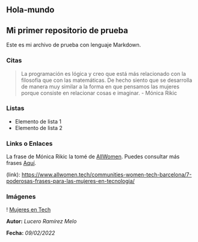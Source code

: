 ## Hola-mundo ##
## **Mi primer repositorio de prueba** ##
Este es mi archivo de prueba con lenguaje Markdown. 

### Citas ###
> La programación es lógica y creo que está más relacionado con la filosofía que con las matemáticas. De hecho siento que se desarrolla de manera muy similar a la forma en que pensamos las mujeres porque consiste en relacionar cosas e imaginar. - Mónica Rikic

### Listas ###
+ Elemento de lista 1
+ Elemento de lista 2

### Links o Enlaces ###
La frase de Mónica Rikic la tomé de [AllWomen](link).
Puedes consultar más frases [Aquí](link).

(link): https://www.allwomen.tech/communities-women-tech-barcelona/7-poderosas-frases-para-las-mujeres-en-tecnologia/

### Imágenes ###
! [Mujeres en Tech](https://static.vecteezy.com/system/resources/previews/000/227/880/non_2x/female-developer-vector.jpg)

**Autor:** *Lucero Ramírez Melo*

**Fecha:** *09/02/2022*
